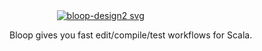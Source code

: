 <p style="width=80%;width: 70%;margin: auto;"><a href="https://user-images.githubusercontent.com/2462974/32789841-12f16c02-c95d-11e7-9928-ddc5d4d9fb3d.png" target="_blank" style="width:50%;"><img src="https://user-images.githubusercontent.com/2462974/32789841-12f16c02-c95d-11e7-9928-ddc5d4d9fb3d.png" alt="bloop-design2 svg" style="max-width:100%;"><div></div></a></p>

Bloop gives you fast edit/compile/test workflows for Scala.
